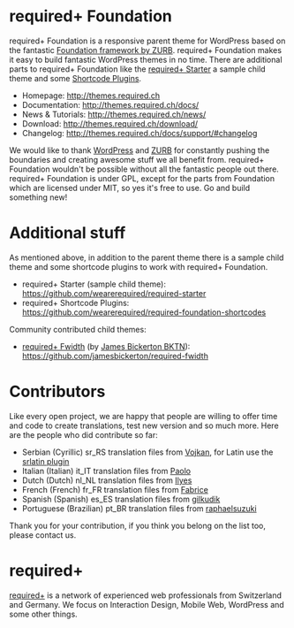 required+ Foundation
====================

required+ Foundation is a responsive parent theme for WordPress based on the fantastic [Foundation framework by ZURB](http://foundation.zurb.com). required+ Foundation makes it easy to build fantastic WordPress themes in no time. There are additional parts to required+ Foundation like the [required+ Starter](https://github.com/wearerequired/required-starter) a sample child theme and some [Shortcode Plugins](https://github.com/wearerequired/required-foundation-shortcodes).

* Homepage:           http://themes.required.ch
* Documentation:      http://themes.required.ch/docs/
* News & Tutorials:   http://themes.required.ch/news/
* Download:           http://themes.required.ch/download/
* Changelog:          http://themes.required.ch/docs/support/#changelog

We would like to thank [WordPress](http://wordpress.org) and [ZURB](http://zurb.com) for constantly pushing the boundaries and creating awesome stuff we all benefit from. required+ Foundation wouldn't be possible without all the fantastic people out there. required+ Foundation is under GPL, except for the parts from Foundation which are licensed under MIT, so yes it's free to use. Go and build something new!

Additional stuff
================

As mentioned above, in addition to the parent theme there is a sample child theme and some shortcode plugins to work with required+ Foundation.

* required+ Starter (sample child theme): https://github.com/wearerequired/required-starter
* required+ Shortcode Plugins: https://github.com/wearerequired/required-foundation-shortcodes

Community contributed child themes:

* [required+ Fwidth](http://bktnagency.com/2013/03/18/fwidth-a-100-width-child-theme-for-required-foundations-parent-theme-for-wordpress/) (by [James Bickerton BKTN](https://twitter.com/jamesmbickerton)): https://github.com/jamesbickerton/required-fwidth

Contributors
============

Like every open project, we are happy that people are willing to offer time and code to create translations, test new version and so much more. Here are the people who did contribute so far:

* Serbian (Cyrillic) sr_RS translation files from [Vojkan](http://dobarsajt.com/), for Latin use the [srlatin plugin](http://kimmo.suominen.com/sw/srlatin/)
* Italian (Italian) it_IT translation files from [Paolo](http://www.ipertesti.it/)
* Dutch (Dutch) nl_NL translation files from [Ilyes](http://qmodo.nl/)
* French (French) fr_FR translation files from [Fabrice](http://www.ifab.ch/)
* Spanish (Spanish) es_ES translation files from [gilkudik](https://github.com/gilkudik)
* Portuguese (Brazilian) pt_BR translation files from [raphaelsuzuki](https://github.com/raphaelsuzuki)


Thank you for your contribution, if you think you belong on the list too, please contact us.

required+
=========

[required+](http://required.ch) is a network of experienced web professionals from Switzerland and Germany. We focus on Interaction Design, Mobile Web, WordPress and some other things.